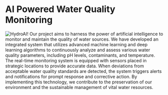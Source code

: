 # AI Powered Water Quality Monitoring
![HydroAI!]([https://www.researchgate.net/publication/348314867/figure/fig2/AS:1001705047068678@1615836502956/Complete-system-architecture-for-water-quality-monitoring-IoT-setup.png](https://www.google.com/url?sa=i&url=https%3A%2F%2Fwww.airtel.in%2Fblog%2Fbusiness%2Fiot-based-smart-water-quality-monitoring-and-control-system%2F&psig=AOvVaw2CKE9TIj6jx8noRrNNWECP&ust=1699128335413000&source=images&cd=vfe&opi=89978449&ved=0CBIQjRxqFwoTCNiQ87fQqIIDFQAAAAAdAAAAABAS))
Our project aims to harness the power of artificial intelligence to monitor and maintain the quality of water sources. We have developed an integrated system that utilizes advanced machine learning and deep learning algorithms to continuously analyze and assess various water quality parameters, including pH levels, contaminants, and temperature. The real-time monitoring system is equipped with sensors placed in strategic locations to provide accurate data. When deviations from acceptable water quality standards are detected, the system triggers alerts and notifications for prompt response and corrective action. By implementing this technology, we contribute to the preservation of our environment and the sustainable management of vital water resources.